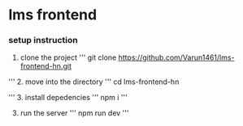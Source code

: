 # lms frontend

### setup instruction

1. clone the project
'''
git clone https://github.com/Varun1461/lms-frontend-hn.git

'''
2. move into the directory
'''
cd lms-frontend-hn

'''
3. install depedencies
'''
npm i
'''

3. run the server
'''
npm run dev
'''